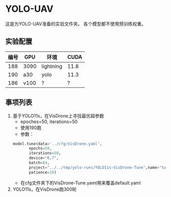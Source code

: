# YOLO-UAV
这是为YOLO-UAV准备的实验文件夹。
各个模型都不使用预训练权重。

## 实验配置
|编号|GPU|环境|CUDA|
|---|---|---|---|
|188|3090|lightning|11.8|
|190|a30|yolo|11.3|
|186|v100|?|?|

## 事项列表
1. 基于YOLO11s，在VisDrone上寻找最优超参数
    - epoches=50, iterations=50
    - 使用190跑
    - 参数：
    ```python
    model.tune(data='../cfg/VisDrone.yaml', 
           epochs=50,
           iterations=50,
           device="6,7",
           batch=64, 
           project="../../tmp/yolo-runs/YOLO11s-VisDrone-Tune",name="tune",
           patience=10)
    ```
    - 在cfg文件夹下的VisDrone-Tune.yaml用来覆盖default.yaml
2. YOLO11s，在VisDrone跑300轮

